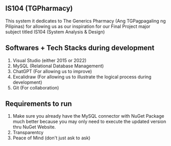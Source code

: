 ## IS104 (TGPharmacy)

This system it dedicates to The Generics Pharmacy (Ang TGPagpagaling ng Pilipinas) for allowing us as our inspiration for our Final Project major subject titled IS104 (System Analysis & Design)

## Softwares + Tech Stacks during development
1. Visual Studio (either 2015 or 2022)
2. MySQL (Relational Database Management)
3. ChatGPT (For allowing us to improve)
4. Excalidraw (For allowing us to illustrate the logical process during development)
5. Git (For collaboration)

## Requirements to run

1. Make sure you already have the MySQL connector with NuGet Package much better because you may only need to execute the updated version thru NuGet Website.
2. Transparentcy
3. Peace of Mind (don't just ask to ask)
